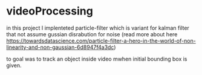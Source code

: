 # videoProcessing
in this project I implenteted particle-filter which is variant for kalman filter that not assume gussian disrabution for noise
(read more about here 
https://towardsdatascience.com/particle-filter-a-hero-in-the-world-of-non-linearity-and-non-gaussian-6d8947f4a3dc) 

to goal was to track an object inside video mwhen initial bounding box is given. 
